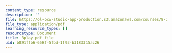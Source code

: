 ```yaml
---
content_type: resource
description: ''
file: https://ol-ocw-studio-app-production.s3.amazonaws.com/courses/8-286-the-early-universe-fall-2013/b891ffb6658f5fbd1f93b3183315ac26_U_Ot1PTuUv4.pdf
file_type: application/pdf
learning_resource_types: []
resourcetype: Document
title: 3play pdf file
uid: b891ffb6-658f-5fbd-1f93-b3183315ac26
---
```

